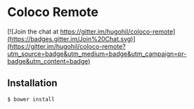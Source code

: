 # Coloco Remote

[![Join the chat at https://gitter.im/hugohil/coloco-remote](https://badges.gitter.im/Join%20Chat.svg)](https://gitter.im/hugohil/coloco-remote?utm_source=badge&utm_medium=badge&utm_campaign=pr-badge&utm_content=badge)

## Installation

```bash
$ bower install
```